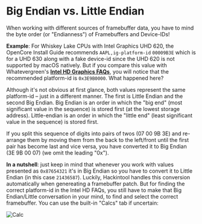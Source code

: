 # Big Endian vs. Little Endian

When working with different sources of framebuffer data, you have to mind the byte order (or "Endianness") of Framebuffers and Device-IDs!

**Example**: For Whiskey Lake CPUs with Intel Graphics UHD 620, the OpenCore Install Guide recommends `AAPL,ig-platform-id` `00009B3E` which is for a UHD 630 along with a fake device-id since the UHD 620 is not supported by macOS natively. But if you compare this value with Whatevergreen's [**Intel HD Graphics FAQs**](https://github.com/acidanthera/WhateverGreen/blob/master/Manual/FAQ.IntelHD.en.md#intel-hd-graphics-faqs), you will notice that the recommended platform-id is `0x3E9B0000`. What happened here?

Although it's not obvious at first glance, both values represent the same platform-id –  just in a different manner. The first is Little Endian and the second Big Endian. Big Endian is an order in which the "big end" (most significant value in the sequence) is stored first (at the lowest storage address). Little-endian is an order in which the "little end" (least significant value in the sequence) is stored first. 

If you split this sequence of digits into pairs of twos (07 00 9B 3E) and re-arrange them by moving them from the back to the left/front until the first pair has become last and vice versa, you have converted it to Big Endian (3E 9B 00 07) (we omit the leading "0x").

**In a nutshell**: just keep in mind that whenever you work with values presented as `0x87654321` it's in Big Endian so you have to convert it to Little Endian (in this case `21436587`). Luckily, Hackintool handles this conversion automatically when genereating a framebuffer patch. But for finding the correct platform-id in the Intel HD FAQs, you still have to make that Big Endian/Little conversation in your mind, to find and select the correct framebuffer. You can use the  built-in "Calcs" tab if uncertain:

![Calc](https://github.com/5T33Z0/OC-Little-Translated/assets/76865553/85ed7b18-ab22-4325-a0cc-0eab21a26acc)
